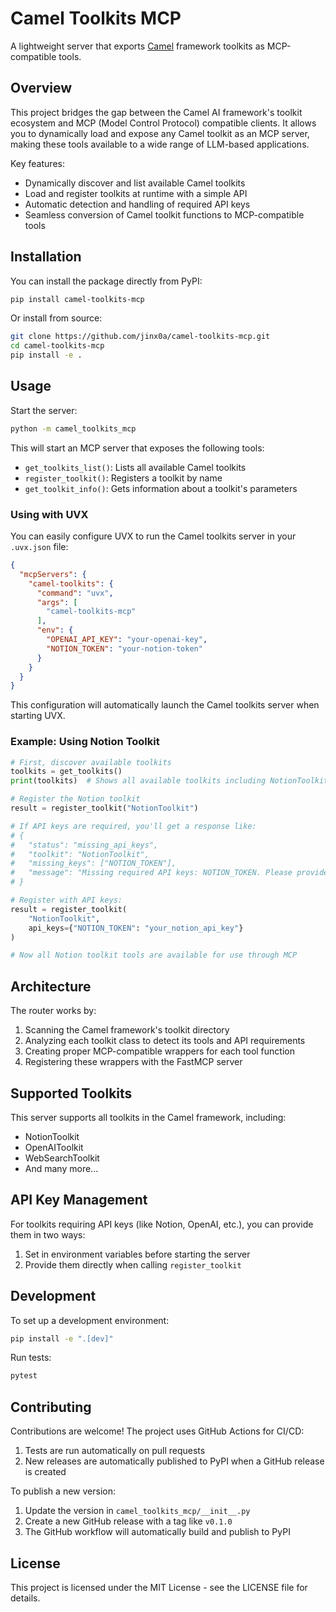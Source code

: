 # Camel Toolkits MCP

A lightweight server that exports [Camel](https://github.com/camel-ai/camel) framework toolkits as MCP-compatible tools.

## Overview

This project bridges the gap between the Camel AI framework's toolkit ecosystem and MCP (Model Control Protocol) compatible clients. It allows you to dynamically load and expose any Camel toolkit as an MCP server, making these tools available to a wide range of LLM-based applications.

Key features:
- Dynamically discover and list available Camel toolkits
- Load and register toolkits at runtime with a simple API
- Automatic detection and handling of required API keys
- Seamless conversion of Camel toolkit functions to MCP-compatible tools

## Installation

You can install the package directly from PyPI:

```bash
pip install camel-toolkits-mcp
```

Or install from source:

```bash
git clone https://github.com/jinx0a/camel-toolkits-mcp.git
cd camel-toolkits-mcp
pip install -e .
```

## Usage

Start the server:

```bash
python -m camel_toolkits_mcp
```

This will start an MCP server that exposes the following tools:

- `get_toolkits_list()`: Lists all available Camel toolkits
- `register_toolkit()`: Registers a toolkit by name
- `get_toolkit_info()`: Gets information about a toolkit's parameters

### Using with UVX

You can easily configure UVX to run the Camel toolkits server in your `.uvx.json` file:

```json
{
  "mcpServers": {
    "camel-toolkits": {
      "command": "uvx",
      "args": [
        "camel-toolkits-mcp"
      ],
      "env": {
        "OPENAI_API_KEY": "your-openai-key",
        "NOTION_TOKEN": "your-notion-token"
      }
    }
  }
}
```

This configuration will automatically launch the Camel toolkits server when starting UVX.

### Example: Using Notion Toolkit

```python
# First, discover available toolkits
toolkits = get_toolkits()
print(toolkits)  # Shows all available toolkits including NotionToolkit

# Register the Notion toolkit
result = register_toolkit("NotionToolkit")

# If API keys are required, you'll get a response like:
# {
#   "status": "missing_api_keys",
#   "toolkit": "NotionToolkit",
#   "missing_keys": ["NOTION_TOKEN"],
#   "message": "Missing required API keys: NOTION_TOKEN. Please provide these keys to register the toolkit."
# }

# Register with API keys:
result = register_toolkit(
    "NotionToolkit", 
    api_keys={"NOTION_TOKEN": "your_notion_api_key"}
)

# Now all Notion toolkit tools are available for use through MCP
```

## Architecture

The router works by:
1. Scanning the Camel framework's toolkit directory
2. Analyzing each toolkit class to detect its tools and API requirements
3. Creating proper MCP-compatible wrappers for each tool function
4. Registering these wrappers with the FastMCP server

## Supported Toolkits

This server supports all toolkits in the Camel framework, including:
- NotionToolkit
- OpenAIToolkit
- WebSearchToolkit
- And many more...

## API Key Management

For toolkits requiring API keys (like Notion, OpenAI, etc.), you can provide them in two ways:

1. Set in environment variables before starting the server
2. Provide them directly when calling `register_toolkit`

## Development

To set up a development environment:

```bash
pip install -e ".[dev]"
```

Run tests:

```bash
pytest
```

## Contributing

Contributions are welcome! The project uses GitHub Actions for CI/CD:

1. Tests are run automatically on pull requests
2. New releases are automatically published to PyPI when a GitHub release is created

To publish a new version:

1. Update the version in `camel_toolkits_mcp/__init__.py`
2. Create a new GitHub release with a tag like `v0.1.0`
3. The GitHub workflow will automatically build and publish to PyPI

## License

This project is licensed under the MIT License - see the LICENSE file for details.
